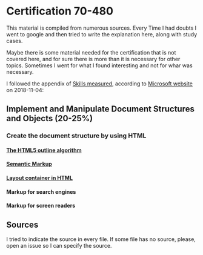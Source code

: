 # Certification 70-480

This material is compiled from numerous sources. Every Time I had doubts I went to google and then tried to write the explanation here, along with study cases.

Maybe there is some material needed for the certification that is not covered here, and for sure there is more than it is necessary for other topics. Sometimes I went for what I found interesting and not for whar was necessary.

I followed the appendix of [Skills measured](support-material/skills-measured.md), according to [Microsoft website](https://www.microsoft.com/en-us/learning/exam-70-480.aspx) on 2018-11-04:

## Implement and Manipulate Document Structures and Objects **(20-25%)**

### Create the document structure by using HTML

#### [The HTML5 outline algorithm](html5/outline-algorithm.md)

#### [Semantic Markup](html5/semantic-markup.md)

#### [Layout container in HTML](html5/layout-container.md)

#### Markup for search engines

#### Markup for screen readers

## Sources

I tried to indicate the source in every file. If some file has no source, please, open an issue so I can specify the source.